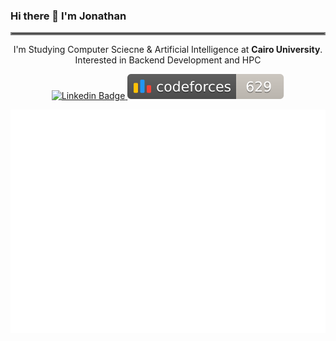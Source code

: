 ### Hi there 👋 I'm Jonathan
<hr style="border:2px solid gray">
<p align="center">
  I'm Studying Computer Sciecne & Artificial Intelligence at <strong>Cairo University</strong>.<br>
  Interested in Backend Development and HPC
  </p>
<p align="center" dir="auto">
  <a href="https://www.linkedin.com/in/jonathan-saad-247a04206/" rel="nofollow">
    <img src="https://camo.githubusercontent.com/b124ba5880a15e3c3bd9817f2c5caebd3614427ff4be6844fb69058fd36390e5/68747470733a2f2f696d672e736869656c64732e696f2f62616467652f4c696e6b6564496e2d3030373742353f7374796c653d666c61742d737175617265266c6f676f3d6c696e6b6564696e266c6f676f436f6c6f723d7768697465" alt="Linkedin Badge" data-canonical-src="https://img.shields.io/badge/LinkedIn-0077B5?style=flat-square&amp;logo=linkedin&amp;logoColor=white" style="max-width: 100%;">
  </a>
    <a href="https://codeforces.com/profile/Slinga" rel="nofollow">
    <img src="https://raw.githubusercontent.com/JonathanGhaly/cf-stats/main/output/max_rating.svg" alt="Linkedin Badge" data-canonical-src="https://raw.githubusercontent.com/JonathanGhaly/cf-stats/main/output/max_rating.svg" style="max-width: 100%;">
  </a>
</p>
<p align="center">
  <img src="https://raw.githubusercontent.com/JonathanGhaly/cf-stats/main/output/light_card.svg#gh-dark-mode-only">
</p>

<!--
**JonathanGhaly/JonathanGhaly** is a ✨ _special_ ✨ repository because its `README.md` (this file) appears on your GitHub profile.

Here are some ideas to get you started:

- 🔭 I’m currently working on ...
- 🌱 I’m currently learning ...
- 👯 I’m looking to collaborate on ...
- 🤔 I’m looking for help with ...
- 💬 Ask me about ...
- 📫 How to reach me: ...
- 😄 Pronouns: ...
- ⚡ Fun fact: ...
-->
